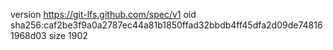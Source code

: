version https://git-lfs.github.com/spec/v1
oid sha256:caf2be3f9a0a2787ec44a81b1850ffad32bbdb4ff45dfa2d09de748161968d03
size 1902
